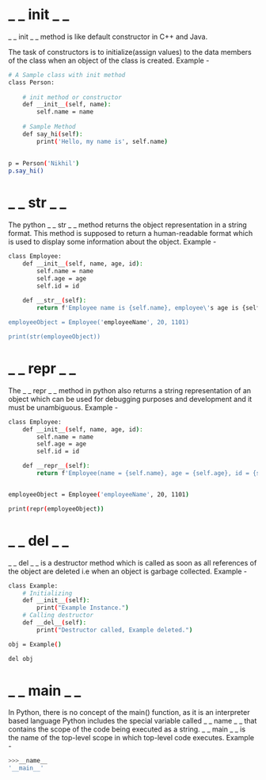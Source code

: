 # _ _ init _ _
_ _ init _ _ method is like default constructor in C++ and Java.

The task of constructors is to initialize(assign values) to the data members of the class when an object of the class is created.
Example - 
``` bash
# A Sample class with init method
class Person:
 
    # init method or constructor
    def __init__(self, name):
        self.name = name
 
    # Sample Method
    def say_hi(self):
        print('Hello, my name is', self.name)
 
 
p = Person('Nikhil')
p.say_hi()
```
# _ _ str _ _
The python _ _ str _ _ method returns the object representation in a string format. This method is supposed to return a human-readable format which is used to display some information about the object.
Example - 
``` bash
class Employee: 
    def __init__(self, name, age, id): 
        self.name = name 
        self.age = age
        self.id = id 
    
    def __str__(self):
        return f'Employee name is {self.name}, employee\'s age is {self.age} and id is {self.id}'

employeeObject = Employee('employeeName', 20, 1101)

print(str(employeeObject))
```
# _ _ repr _ _
The _ _ repr _ _ method in python also returns a string representation of an object which can be used for debugging purposes and development and it must be unambiguous.
Example - 
``` bash
class Employee: 
    def __init__(self, name, age, id): 
        self.name = name 
        self.age = age
        self.id = id 

    def __repr__(self):
        return f'Employee(name = {self.name}, age = {self.age}, id = {self.id})'


employeeObject = Employee('employeeName', 20, 1101)

print(repr(employeeObject))
```
# _ _ del _ _
_ _ del _ _ is a destructor method which is called as soon as all references of the object are deleted i.e when an object is garbage collected.
Example - 
``` bash
class Example:  
    # Initializing 
    def __init__(self): 
        print("Example Instance.")  
    # Calling destructor 
    def __del__(self):  
        print("Destructor called, Example deleted.")  

obj = Example()  

del obj  
```
# _ _ main _ _
In Python, there is no concept of the main() function, as it is an interpreter based language
Python includes the special variable called _ _ name _ _ that contains the scope of the code being executed as a string. _ _ main _ _ is the name of the top-level scope in which top-level code executes.
Example - 
``` bash
>>>__name__
'__main__'
```